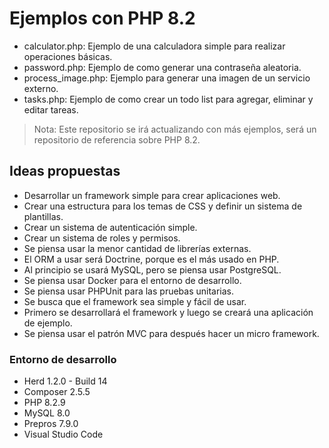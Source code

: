 # Ejemplos con PHP 8.2

- calculator.php: Ejemplo de una calculadora simple para realizar operaciones básicas.
- password.php: Ejemplo de como generar una contraseña aleatoria.
- process_image.php: Ejemplo para generar una imagen de un servicio externo.
- tasks.php: Ejemplo de como crear un todo list para agregar, eliminar y editar tareas.

> Nota: Este repositorio se irá actualizando con más ejemplos, será un repositorio de referencia sobre PHP 8.2.

## Ideas propuestas

- Desarrollar un framework simple para crear aplicaciones web.
- Crear una estructura para los temas de CSS y definir un sistema de plantillas.
- Crear un sistema de autenticación simple.
- Crear un sistema de roles y permisos.
- Se piensa usar la menor cantidad de librerías externas.
- El ORM a usar será Doctrine, porque es el más usado en PHP.
- Al principio se usará MySQL, pero se piensa usar PostgreSQL.
- Se piensa usar Docker para el entorno de desarrollo.
- Se piensa usar PHPUnit para las pruebas unitarias.
- Se busca que el framework sea simple y fácil de usar.
- Primero se desarrollará el framework y luego se creará una aplicación de ejemplo.
- Se piensa usar el patrón MVC para después hacer un micro framework.

### Entorno de desarrollo

- Herd 1.2.0 - Build 14
- Composer 2.5.5
- PHP 8.2.9
- MySQL 8.0
- Prepros 7.9.0
- Visual Studio Code
